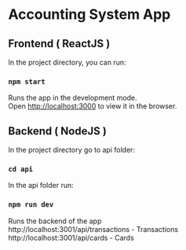 # Accounting System App

## Frontend ( ReactJS )

In the project directory, you can run:

### `npm start`

Runs the app in the development mode.<br />
Open [http://localhost:3000](http://localhost:3000) to view it in the browser.

## Backend ( NodeJS )

In the project directory go to api folder:

### `cd api`

In the api folder run:

### `npm run dev`

Runs the backend of the app <br />
http://localhost:3001/api/transactions - Transactions <br />
http://localhost:3001/api/cards - Cards 